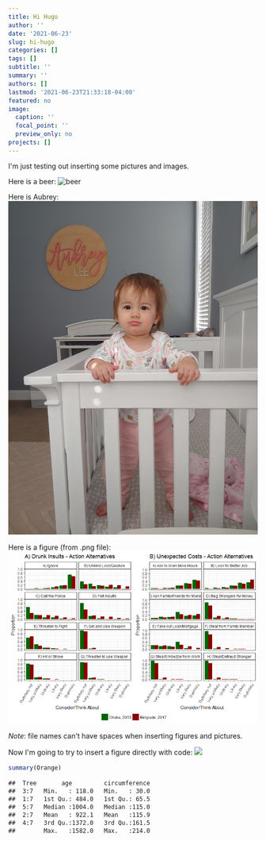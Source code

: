 ```yaml
---
title: Hi Hugo
author: ''
date: '2021-06-23'
slug: hi-hugo
categories: []
tags: []
subtitle: ''
summary: ''
authors: []
lastmod: '2021-06-23T21:33:18-04:00'
featured: no
image:
  caption: ''
  focal_point: ''
  preview_only: no
projects: []
---
```


I'm just testing out inserting some pictures and images.

Here is a beer: ![beer](pinner.jpg)

Here is Aubrey: ![Aubrey](Aubrey.jpg)

Here is a figure (from .png file): ![figure](ActionAlt.png)

*Note*: file names can't have spaces when inserting figures and pictures. 

Now I'm going to try to insert a figure directly with code:
<img src="{{< blogdown/postref >}}index_files/figure-html/unnamed-chunk-1-1.png" width="672" />


```r
summary(Orange)
```

```
##  Tree       age         circumference  
##  3:7   Min.   : 118.0   Min.   : 30.0  
##  1:7   1st Qu.: 484.0   1st Qu.: 65.5  
##  5:7   Median :1004.0   Median :115.0  
##  2:7   Mean   : 922.1   Mean   :115.9  
##  4:7   3rd Qu.:1372.0   3rd Qu.:161.5  
##        Max.   :1582.0   Max.   :214.0
```

